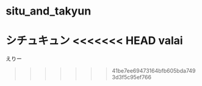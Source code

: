 # situ_and_takyun
シチュキュン
<<<<<<< HEAD
valai
=======
えりー
>>>>>>> 41be7ee69473164bfb605bda7493d3f5c95ef766
